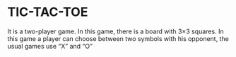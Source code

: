 # TIC-TAC-TOE
It is a two-player game. In this game, there is a board with 3×3 squares. In this game a player can choose between two symbols with his opponent, the usual games use “X” and “O”
